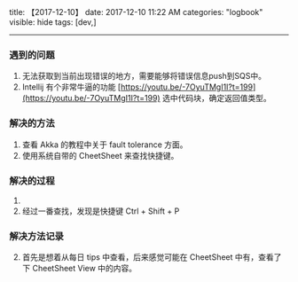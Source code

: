 title: 【2017-12-10】
date: 2017-12-10 11:22 AM
categories: "logbook"
visible: hide
tags: [dev,]

---

### 遇到的问题

1. 无法获取到当前出现错误的地方，需要能够将错误信息push到SQS中。
2. Intellij 有个非常牛逼的功能 [https://youtu.be/-7OyuTMgI1I?t=199](https://youtu.be/-7OyuTMgI1I?t=199) 选中代码块，确定返回值类型。

### 解决的方法

1. 查看 Akka 的教程中关于 fault tolerance 方面。
2. 使用系统自带的 CheetSheet 来查找快捷键。

### 解决的过程

1. 
2. 经过一番查找，发现是快捷键 Ctrl + Shift + P

### 解决方法记录

2. 首先是想着从每日 tips 中查看，后来感觉可能在 CheetSheet 中有，查看了下 CheetSheet View 中的内容。
